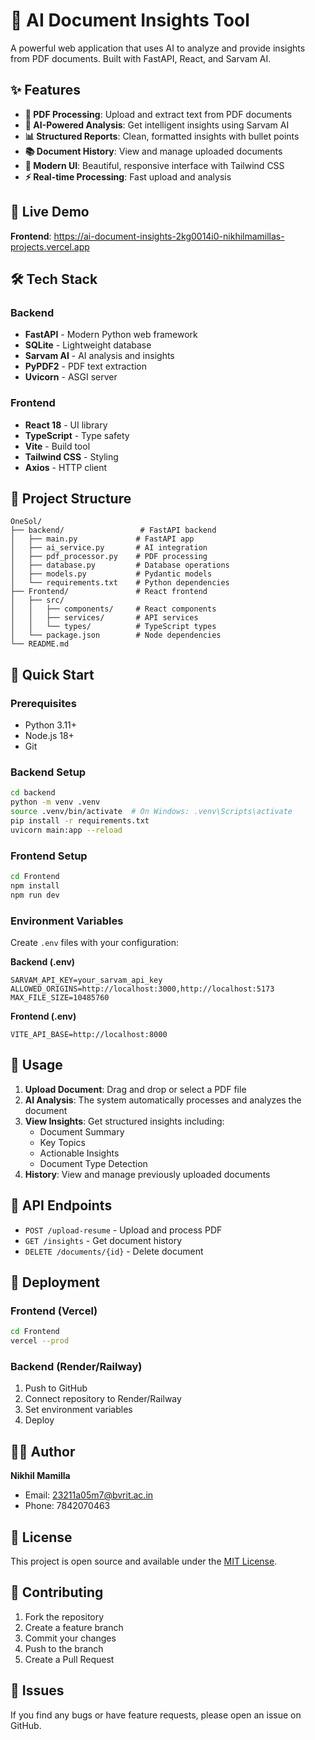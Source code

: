 # 🤖 AI Document Insights Tool

A powerful web application that uses AI to analyze and provide insights from PDF documents. Built with FastAPI, React, and Sarvam AI.

## ✨ Features

- **📄 PDF Processing**: Upload and extract text from PDF documents
- **🤖 AI-Powered Analysis**: Get intelligent insights using Sarvam AI
- **📊 Structured Reports**: Clean, formatted insights with bullet points
- **📚 Document History**: View and manage uploaded documents
- **🎨 Modern UI**: Beautiful, responsive interface with Tailwind CSS
- **⚡ Real-time Processing**: Fast upload and analysis

## 🚀 Live Demo

**Frontend**: https://ai-document-insights-2kg0014i0-nikhilmamillas-projects.vercel.app

## 🛠️ Tech Stack

### Backend
- **FastAPI** - Modern Python web framework
- **SQLite** - Lightweight database
- **Sarvam AI** - AI analysis and insights
- **PyPDF2** - PDF text extraction
- **Uvicorn** - ASGI server

### Frontend
- **React 18** - UI library
- **TypeScript** - Type safety
- **Vite** - Build tool
- **Tailwind CSS** - Styling
- **Axios** - HTTP client

## 📁 Project Structure

```
OneSol/
├── backend/                 # FastAPI backend
│   ├── main.py             # FastAPI app
│   ├── ai_service.py       # AI integration
│   ├── pdf_processor.py    # PDF processing
│   ├── database.py         # Database operations
│   ├── models.py           # Pydantic models
│   └── requirements.txt    # Python dependencies
├── Frontend/               # React frontend
│   ├── src/
│   │   ├── components/     # React components
│   │   ├── services/       # API services
│   │   └── types/          # TypeScript types
│   └── package.json        # Node dependencies
└── README.md
```

## 🚀 Quick Start

### Prerequisites
- Python 3.11+
- Node.js 18+
- Git

### Backend Setup
```bash
cd backend
python -m venv .venv
source .venv/bin/activate  # On Windows: .venv\Scripts\activate
pip install -r requirements.txt
uvicorn main:app --reload
```

### Frontend Setup
```bash
cd Frontend
npm install
npm run dev
```

### Environment Variables
Create `.env` files with your configuration:

**Backend (.env)**
```env
SARVAM_API_KEY=your_sarvam_api_key
ALLOWED_ORIGINS=http://localhost:3000,http://localhost:5173
MAX_FILE_SIZE=10485760
```

**Frontend (.env)**
```env
VITE_API_BASE=http://localhost:8000
```

## 🎯 Usage

1. **Upload Document**: Drag and drop or select a PDF file
2. **AI Analysis**: The system automatically processes and analyzes the document
3. **View Insights**: Get structured insights including:
   - Document Summary
   - Key Topics
   - Actionable Insights
   - Document Type Detection
4. **History**: View and manage previously uploaded documents

## 🔧 API Endpoints

- `POST /upload-resume` - Upload and process PDF
- `GET /insights` - Get document history
- `DELETE /documents/{id}` - Delete document

## 🚀 Deployment

### Frontend (Vercel)
```bash
cd Frontend
vercel --prod
```

### Backend (Render/Railway)
1. Push to GitHub
2. Connect repository to Render/Railway
3. Set environment variables
4. Deploy

## 👨‍💻 Author

**Nikhil Mamilla**
- Email: 23211a05m7@bvrit.ac.in
- Phone: 7842070463

## 📄 License

This project is open source and available under the [MIT License](LICENSE).

## 🤝 Contributing

1. Fork the repository
2. Create a feature branch
3. Commit your changes
4. Push to the branch
5. Create a Pull Request

## 🐛 Issues

If you find any bugs or have feature requests, please open an issue on GitHub.
